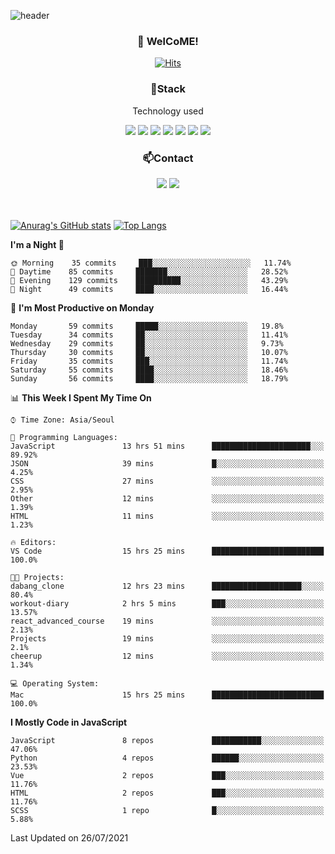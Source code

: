 ![header](https://capsule-render.vercel.app/api?type=waving&color=gradient&height=200&text=Kyungjoon&fontAlign=70&fontAlignY=40&animation=twinkling)

<h3 align="center">👋 WelCoME!</h3>

<div align=center>
  
[![Hits](https://hits.seeyoufarm.com/api/count/incr/badge.svg?url=https%3A%2F%2Fgithub.com%2Fuvula6921&count_bg=%2322BAC9&title_bg=%23827F7F&icon=iconify.svg&icon_color=%2325A27F&title=visits&edge_flat=false)](https://hits.seeyoufarm.com)
  
</div>
<h3 align="center">📌Stack</h3>
<p align="center">Technology used</p>
<div align="center"><img src="https://img.shields.io/badge/HTML5-E34F26?style=flat-square&logo=HTML5&logoColor=white"></img> <img src="https://img.shields.io/badge/CSS3-0A84FF?style=flat-square&logo=CSS3&logoColor=white"></img> <img src="https://img.shields.io/badge/JavaScript-FFCD11?style=flat-square&logo=JavaScript&logoColor=white"></img> <img src="https://img.shields.io/badge/React-00BCF6?style=flat-square&logo=React&logoColor=white"></img> <img src="https://img.shields.io/badge/jQuery-3655FF?style=flat-square&logo=jQuery&logoColor=white"></img> <img src="https://img.shields.io/badge/Ruby-E0115F?style=flat-square&logo=Ruby&logoColor=white"></img> <img src="https://img.shields.io/badge/Python-4B8BBE?style=flat-square&logo=Python&logoColor=white"></img></div>

<h3 align="center">📫Contact</h3>
<div align="center"><a href="https://velog.io/@uvula6921/"><img src="https://img.shields.io/badge/Blog-20c997?style=flat-square&logo=V&logoColor=white"/></a> <a href="pkj6921@gmail.com"><img src="https://img.shields.io/badge/Gmail-EA4335?style=flat-square&logo=Gmail&logoColor=white"/></a></div>
<br>
<br>

[![Anurag's GitHub stats](https://github-readme-stats.vercel.app/api?username=uvula6921&hide=stars,issues&show_icons=true&count_private=true&theme=tokyonight)](https://github.com/anuraghazra/github-readme-stats)
[![Top Langs](https://github-readme-stats.vercel.app/api/top-langs/?username=uvula6921&hide=css,jupyter%20notebook,html&exclude_repo=uvula6921,uvula6921.github.io&layout=compact&langs_count=8)](https://github.com/anuraghazra/github-readme-stats)

<!--START_SECTION:waka-->
**I'm a Night 🦉** 

```text
🌞 Morning    35 commits     ███░░░░░░░░░░░░░░░░░░░░░░   11.74% 
🌆 Daytime    85 commits     ███████░░░░░░░░░░░░░░░░░░   28.52% 
🌃 Evening    129 commits    ██████████░░░░░░░░░░░░░░░   43.29% 
🌙 Night      49 commits     ████░░░░░░░░░░░░░░░░░░░░░   16.44%

```
📅 **I'm Most Productive on Monday** 

```text
Monday       59 commits     █████░░░░░░░░░░░░░░░░░░░░   19.8% 
Tuesday      34 commits     ██░░░░░░░░░░░░░░░░░░░░░░░   11.41% 
Wednesday    29 commits     ██░░░░░░░░░░░░░░░░░░░░░░░   9.73% 
Thursday     30 commits     ██░░░░░░░░░░░░░░░░░░░░░░░   10.07% 
Friday       35 commits     ███░░░░░░░░░░░░░░░░░░░░░░   11.74% 
Saturday     55 commits     ████░░░░░░░░░░░░░░░░░░░░░   18.46% 
Sunday       56 commits     ████░░░░░░░░░░░░░░░░░░░░░   18.79%

```


📊 **This Week I Spent My Time On** 

```text
⌚︎ Time Zone: Asia/Seoul

💬 Programming Languages: 
JavaScript               13 hrs 51 mins      ██████████████████████░░░   89.92% 
JSON                     39 mins             █░░░░░░░░░░░░░░░░░░░░░░░░   4.25% 
CSS                      27 mins             ░░░░░░░░░░░░░░░░░░░░░░░░░   2.95% 
Other                    12 mins             ░░░░░░░░░░░░░░░░░░░░░░░░░   1.39% 
HTML                     11 mins             ░░░░░░░░░░░░░░░░░░░░░░░░░   1.23%

🔥 Editors: 
VS Code                  15 hrs 25 mins      █████████████████████████   100.0%

🐱‍💻 Projects: 
dabang_clone             12 hrs 23 mins      ████████████████████░░░░░   80.4% 
workout-diary            2 hrs 5 mins        ███░░░░░░░░░░░░░░░░░░░░░░   13.57% 
react_advanced_course    19 mins             ░░░░░░░░░░░░░░░░░░░░░░░░░   2.13% 
Projects                 19 mins             ░░░░░░░░░░░░░░░░░░░░░░░░░   2.1% 
cheerup                  12 mins             ░░░░░░░░░░░░░░░░░░░░░░░░░   1.34%

💻 Operating System: 
Mac                      15 hrs 25 mins      █████████████████████████   100.0%

```

**I Mostly Code in JavaScript** 

```text
JavaScript               8 repos             ███████████░░░░░░░░░░░░░░   47.06% 
Python                   4 repos             ██████░░░░░░░░░░░░░░░░░░░   23.53% 
Vue                      2 repos             ███░░░░░░░░░░░░░░░░░░░░░░   11.76% 
HTML                     2 repos             ███░░░░░░░░░░░░░░░░░░░░░░   11.76% 
SCSS                     1 repo              █░░░░░░░░░░░░░░░░░░░░░░░░   5.88%

```



 Last Updated on 26/07/2021
<!--END_SECTION:waka-->
